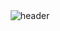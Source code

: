 <div align="center">
  <img src="https://capsule-render.vercel.app/api?type=waving&height=250&color=80ea6e&fontColor=363636&text=%EC%A0%95%EC%84%A0%EB%AC%B8%20%E3%85%85%E3%85%82" alt="header"/>
</div>
